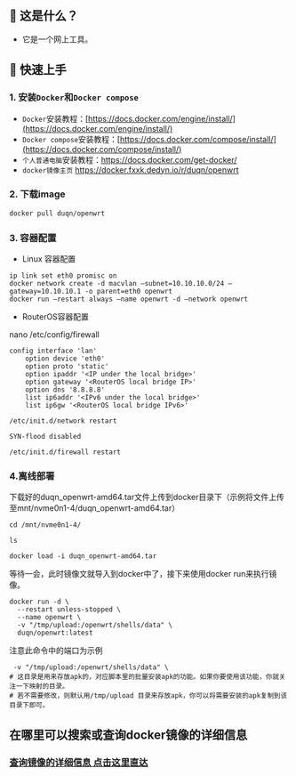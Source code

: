## 🤔 这是什么？
- 它是一个网上工具。

## 🚀 快速上手

### 1. 安装`Docker`和`Docker compose`

- `Docker`安装教程：[https://docs.docker.com/engine/install/](https://docs.docker.com/engine/install/)
- `Docker compose`安装教程：[https://docs.docker.com/compose/install/](https://docs.docker.com/compose/install/)
- `个人普通电脑`安装教程：https://docs.docker.com/get-docker/
- `docker镜像主页` https://docker.fxxk.dedyn.io/r/duqn/openwrt

### 2. 下载image

```bash
docker pull duqn/openwrt
```

### 3. 容器配置

- Linux 容器配置
```
ip link set eth0 promisc on
docker network create -d macvlan –subnet=10.10.10.0/24 –gateway=10.10.10.1 -o parent=eth0 openwrt
docker run –restart always –name openwrt -d –network openwrt 
```
- RouterOS容器配置
  
nano /etc/config/firewall
```
config interface 'lan'
	option device 'eth0'
	option proto 'static'
	option ipaddr '<IP under the local bridge>'
	option gateway '<RouterOS local bridge IP>'
	option dns '8.8.8.8'
	list ip6addr '<IPv6 under the local bridge>'
	list ip6gw '<RouterOS local bridge IPv6>'
```
`/etc/init.d/network restart`
```
SYN-flood disabled
```
`/etc/init.d/firewall restart`


### 4.离线部署
下载好的duqn_openwrt-amd64.tar文件上传到docker目录下（示例将文件上传至mnt/nvme0n1-4/duqn_openwrt-amd64.tar）

```
cd /mnt/nvme0n1-4/
```
```  
ls
```
```
docker load -i duqn_openwrt-amd64.tar
```

等待一会，此时镜像文就导入到docker中了，接下来使用docker run来执行镜像。
```
docker run -d \
  --restart unless-stopped \
  --name openwrt \
  -v "/tmp/upload:/openwrt/shells/data" \
  duqn/openwrt:latest
```
注意此命令中的端口为示例
```
 -v "/tmp/upload:/openwrt/shells/data" \
# 这目录是用来存放apk的，对应脚本里的批量安装apk的功能。如果你要使用该功能，你就关注一下映射的目录。
# 若不需要修改，则默认用/tmp/upload 目录来存放apk，你可以将需要安装的apk复制到该目录下即可。
```


## 在哪里可以搜索或查询docker镜像的详细信息
### [查询镜像的详细信息 点击这里直达](https://docker.fxxk.dedyn.io/)



